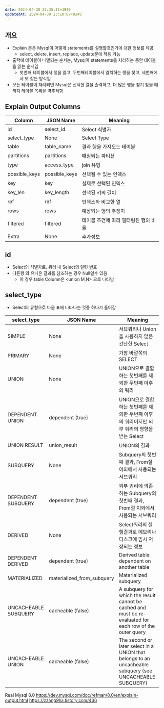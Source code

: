 ```yaml
---
date: 2024-04-30 22:35:11+3940
updatedAt: 2024-04-30 23:10:07+9140
---
```

## 개요
- Explain 문은 Mysql이 어떻게 statements를 실행할것인가에 대한 정보를 제공
	- select, delete, insert, replace, update문에 적용 가능
- 출력에 테이블이 나열되는 순서는, Mysql이 statements를 처리하는 동안 테이블을 읽는 순서임
	- 첫번째 테이블에서 행을 읽고, 두번째테이블에서 일치하는 행을 찾고, 세번째에서 또 찾는 방식임
- 모든 테이블이 처리되면 Mysql은 선택한 열을 출력하고, 더 많은 행을 찾기 찾을 때 까지 테이블 목록을 역추적함

## Explain Output Columns
| Column        | JSON Name     | Meaning               |
| ------------- | ------------- | --------------------- |
| id            | select_id     | Select 식별자            |
| select_type   | None          | Select Type           |
| table         | table_name    | 결과 행을 가져오는 테이블        |
| partitions    | partitions    | 매칭되는 파티션              |
| type          | access_type   | join 유형               |
| possible_keys | possible_keys | 선택될 수 있는 인덱스          |
| key           | key           | 실제로 선택된 인덱스           |
| key_len       | key_length    | 선택된 키의 길이             |
| ref           | ref           | 인덱스와 비교한 열            |
| rows          | rows          | 예상되는 행의 추정치           |
| filtered      | filtered      | 테이블 조건에 따라 필터링된 행의 비율 |
| Extra         | None          | 추가정보                  |
## id 
- Select의 식별자로, 쿼리 내 Select의 일련 번호
- 다른행 의 유니온 결과를 참조하는 경우 Null일수 있음
	- 이 경우 table Column은 <union M,N> 으로 나타남

## select_type
- Select의 유형으로 다음 표에 나타나는 것중 하나가 들어감

| select_type          | JSON Name                  | Meaning                                                                                                   |
| -------------------- | -------------------------- | --------------------------------------------------------------------------------------------------------- |
| SIMPLE               | None                       | 서브쿼리나 Union을 사용하지 않은 간단한 Select                                                                           |
| PRIMARY              | None                       | 가장 바깥쪽의 SELECT                                                                                            |
| UNION                | None                       | UNION으로 결합하는 첫번째를 제외한 두번째 이후의 쿼리                                                                          |
| DEPENDENT UNION      | dependent (true)           | UNION으로 결합하는 첫번째를 제외한 두번째 이후의 쿼리이지만 외부 쿼리의 영향을 받는 Select                                                  |
| UNION RESULT         | union_result               | UNION의 결과                                                                                                 |
| SUBQUERY             | None                       | Subquery의 첫번째 결과, From절 이외에서 사용되는 서브쿼리                                                                    |
| DEPENDENT SUBQUERY   | dependent (true)           | 외부 쿼리에 의존하는 Subquery의 첫번째 결과,<br>From절 이외에서 사용되는 서브쿼리                                                     |
| DERIVED              | None                       | Select쿼리의 실행결과로 메모리나 디스크에 임시 저장되는 정보                                                                      |
| DEPENDENT DERIVED    | dependent (true)           | Derived table dependent on another table                                                                  |
| MATERIALIZED         | materialized_from_subquery | Materialized subquery                                                                                     |
| UNCACHEABLE SUBQUERY | cacheable (false)          | A subquery for which the result cannot be cached and must be re-evaluated for each row of the outer query |
| UNCACHEABLE UNION    | cacheable (false)          | The second or later select in a UNION that belongs to an uncacheable subquery (see UNCACHEABLE SUBQUERY)  |

Real Mysql 8.0
https://dev.mysql.com/doc/refman/8.0/en/explain-output.html
https://zzang9ha.tistory.com/436